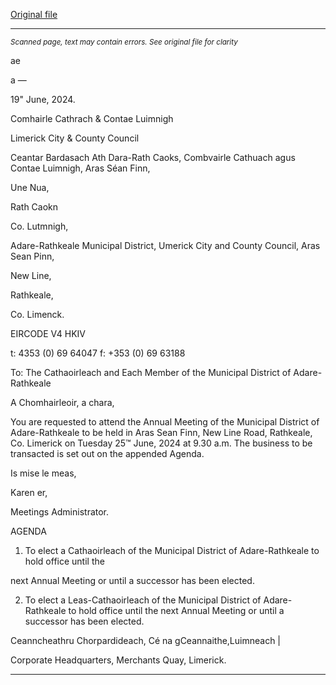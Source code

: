 [Original file](https://www.limerick.ie/sites/default/files/media/documents/2024-06/00-agenda-annual-meeting-of-the-municipal-district-of-adare-rathkeale-25th-june-2024.pdf)

---
*<small>Scanned page, text may contain errors. See original file for clarity</small>*  

ae

a
—

19" June, 2024.

Comhairle Cathrach
& Contae Luimnigh

Limerick City
& County Council

Ceantar Bardasach Ath Dara-Rath Caoks,
Combvairle Cathuach agus Contae Luimnigh,
Aras Séan Finn,

Une Nua,

Rath Caokn

Co. Lutmnigh,

Adare-Rathkeale Municipal District,
Umerick City and County Council,
Aras Sean Pinn,

New Line,

Rathkeale,

Co. Limenck.

EIRCODE V4 HKIV

t: 4353 (0) 69 64047
f: +353 (0) 69 63188

To: The Cathaoirleach and Each Member of the Municipal District of Adare-Rathkeale

A Chomhairleoir, a chara,

You are requested to attend the Annual Meeting of the Municipal District of Adare-Rathkeale to
be held in Aras Sean Finn, New Line Road, Rathkeale, Co. Limerick on Tuesday 25™ June, 2024 at
9.30 a.m. The business to be transacted is set out on the appended Agenda.

Is mise le meas,

Karen er,

Meetings Administrator.

AGENDA

1. To elect a Cathaoirleach of the Municipal District of Adare-Rathkeale to hold office until the

next Annual Meeting or until a successor has been elected.

2. To elect a Leas-Cathaoirleach of the Municipal District of Adare-Rathkeale to hold office
until the next Annual Meeting or until a successor has been elected.

Ceanncheathru Chorpardideach, Cé na gCeannaithe,Luimneach |

Corporate Headquarters, Merchants Quay, Limerick.


---
